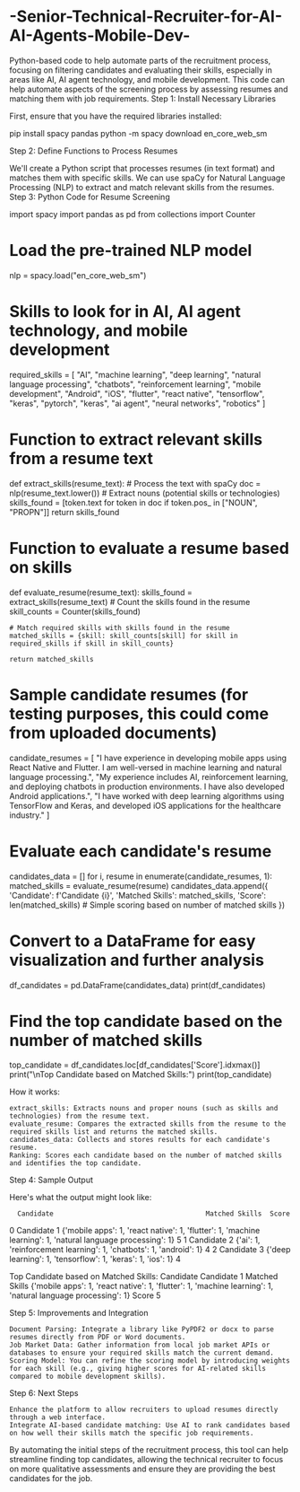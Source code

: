 # -Senior-Technical-Recruiter-for-AI-AI-Agents-Mobile-Dev-
Python-based code to help automate parts of the recruitment process, focusing on filtering candidates and evaluating their skills, especially in areas like AI, AI agent technology, and mobile development. This code can help automate aspects of the screening process by assessing resumes and matching them with job requirements.
Step 1: Install Necessary Libraries

First, ensure that you have the required libraries installed:

pip install spacy pandas
python -m spacy download en_core_web_sm

Step 2: Define Functions to Process Resumes

We'll create a Python script that processes resumes (in text format) and matches them with specific skills. We can use spaCy for Natural Language Processing (NLP) to extract and match relevant skills from the resumes.
Step 3: Python Code for Resume Screening

import spacy
import pandas as pd
from collections import Counter

# Load the pre-trained NLP model
nlp = spacy.load("en_core_web_sm")

# Skills to look for in AI, AI agent technology, and mobile development
required_skills = [
    "AI", "machine learning", "deep learning", "natural language processing", 
    "chatbots", "reinforcement learning", "mobile development", "Android", "iOS",
    "flutter", "react native", "tensorflow", "keras", "pytorch", "keras", "ai agent", "neural networks", "robotics"
]

# Function to extract relevant skills from a resume text
def extract_skills(resume_text):
    # Process the text with spaCy
    doc = nlp(resume_text.lower())
    # Extract nouns (potential skills or technologies)
    skills_found = [token.text for token in doc if token.pos_ in ["NOUN", "PROPN"]]
    return skills_found

# Function to evaluate a resume based on skills
def evaluate_resume(resume_text):
    skills_found = extract_skills(resume_text)
    # Count the skills found in the resume
    skill_counts = Counter(skills_found)
    
    # Match required skills with skills found in the resume
    matched_skills = {skill: skill_counts[skill] for skill in required_skills if skill in skill_counts}
    
    return matched_skills

# Sample candidate resumes (for testing purposes, this could come from uploaded documents)
candidate_resumes = [
    "I have experience in developing mobile apps using React Native and Flutter. I am well-versed in machine learning and natural language processing.",
    "My experience includes AI, reinforcement learning, and deploying chatbots in production environments. I have also developed Android applications.",
    "I have worked with deep learning algorithms using TensorFlow and Keras, and developed iOS applications for the healthcare industry."
]

# Evaluate each candidate's resume
candidates_data = []
for i, resume in enumerate(candidate_resumes, 1):
    matched_skills = evaluate_resume(resume)
    candidates_data.append({
        'Candidate': f'Candidate {i}',
        'Matched Skills': matched_skills,
        'Score': len(matched_skills)  # Simple scoring based on number of matched skills
    })

# Convert to a DataFrame for easy visualization and further analysis
df_candidates = pd.DataFrame(candidates_data)
print(df_candidates)

# Find the top candidate based on the number of matched skills
top_candidate = df_candidates.loc[df_candidates['Score'].idxmax()]
print("\nTop Candidate based on Matched Skills:")
print(top_candidate)

How it works:

    extract_skills: Extracts nouns and proper nouns (such as skills and technologies) from the resume text.
    evaluate_resume: Compares the extracted skills from the resume to the required skills list and returns the matched skills.
    candidates_data: Collects and stores results for each candidate's resume.
    Ranking: Scores each candidate based on the number of matched skills and identifies the top candidate.

Step 4: Sample Output

Here's what the output might look like:

      Candidate                                      Matched Skills  Score
0  Candidate 1  {'mobile apps': 1, 'react native': 1, 'flutter': 1, 'machine learning': 1, 'natural language processing': 1}      5
1  Candidate 2  {'ai': 1, 'reinforcement learning': 1, 'chatbots': 1, 'android': 1}      4
2  Candidate 3  {'deep learning': 1, 'tensorflow': 1, 'keras': 1, 'ios': 1}              4

Top Candidate based on Matched Skills:
Candidate                            Candidate 1
Matched Skills    {'mobile apps': 1, 'react native': 1, 'flutter': 1, 'machine learning': 1, 'natural language processing': 1}
Score                                                   5

Step 5: Improvements and Integration

    Document Parsing: Integrate a library like PyPDF2 or docx to parse resumes directly from PDF or Word documents.
    Job Market Data: Gather information from local job market APIs or databases to ensure your required skills match the current demand.
    Scoring Model: You can refine the scoring model by introducing weights for each skill (e.g., giving higher scores for AI-related skills compared to mobile development skills).

Step 6: Next Steps

    Enhance the platform to allow recruiters to upload resumes directly through a web interface.
    Integrate AI-based candidate matching: Use AI to rank candidates based on how well their skills match the specific job requirements.

By automating the initial steps of the recruitment process, this tool can help streamline finding top candidates, allowing the technical recruiter to focus on more qualitative assessments and ensure they are providing the best candidates for the job.
